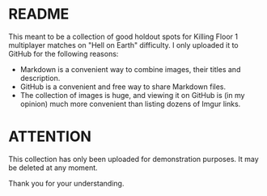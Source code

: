 # README

This meant to be a collection of good holdout spots for Killing Floor 1 multiplayer matches on "Hell on Earth" difficulty. I only uploaded it to GitHub for the following reasons:

- Markdown is a convenient way to combine images, their titles and description.
- GitHub is a convenient and free way to share Markdown files.
- The collection of images is huge, and viewing it on GitHub is (in my opinion) much more convenient than listing dozens of Imgur links.

# ATTENTION

This collection has only been uploaded for demonstration purposes. It may be deleted at any moment.

Thank you for your understanding.
